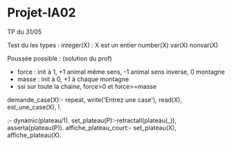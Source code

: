 Projet-IA02
===========


TP du 31/05

Test du les types :
integer(X) : X est un entier
number(X)
var(X)
nonvar(X)

Poussée possible : (solution du prof)
 - force : init à 1, +1 animal même sens, -1 animal sens inverse, 0 montagne
 - masse : init à 0, +1 à chaque montagne
 - ssi sur toute la chaine, force>0 et force>=masse

demande_case(X):- repeat, write('Entrez une case'), read(X), est_une_case(X), !.

:- dynamic(plateau/1).
set_plateau(P):-retractall(plateau(_)), asserta(plateau(P)).
affiche_plateau_court:- set_plateau(X), affiche_plateau(X).